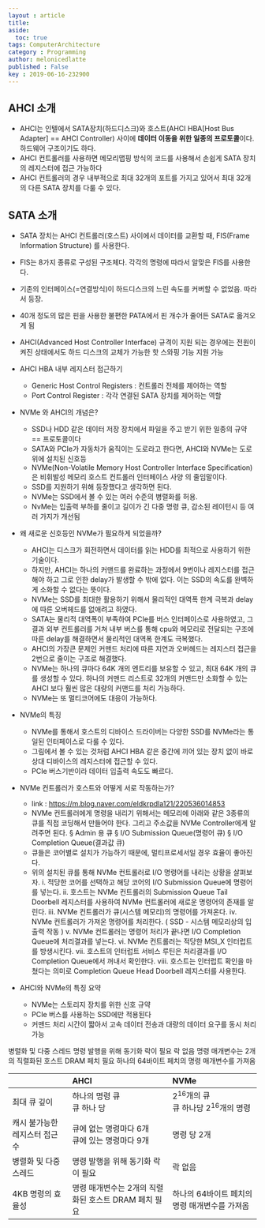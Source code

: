 ```yaml
---
layout : article
title: 
aside:
  toc: true
tags: ComputerArchitecture
category : Programming
author: melonicedlatte
published : False
key : 2019-06-16-232900
---
```


## AHCI 소개
- AHCI는 인텔에서 SATA장치(하드디스크)와 호스트(AHCI HBA[Host Bus Adapter] == AHCI Controller) 사이에 **데이터 이동을 위한 일종의 프로토콜**이다. 하드웨어 구조이기도 하다. 
- AHCI 컨트롤러를 사용하면 메모리맵핑 방식의 코드를 사용해서 손쉽게 SATA 장치의 레지스터에 접근 가능하다
- AHCI 컨트롤러의 경우 내부적으로 최대 32개의 포트를 가지고 있어서 최대 32개의 다른 SATA 장치를 다룰 수 있다. 

## SATA 소개
- SATA 장치는 AHCI 컨트롤러(호스트) 사이에서 데이터를 교환할 때, FIS(Frame Information Structure) 를 사용한다. 
- FIS는 8가지 종류로 구성된 구조체다. 각각의 명령에 따라서 알맞은 FIS를 사용한다. 
- 기존의 인터페이스(=연결방식)이 하드디스크의 느린 속도를 커버할 수 없었음. 따라서 등장.
- 40개 정도의 많은 핀을 사용한 불편한 PATA에서 핀 개수가 줄어든 SATA로 옮겨오게 됨
- AHCI(Advanced Host Controller Interface) 규격이 지원 되는 경우에는 전원이 켜진 상태에서도 하드 디스크의 교체가 가능한 핫 스와핑 기능 지원 가능

- AHCI HBA 내부 레지스터 접근하기
  - Generic Host Control Registers : 컨트롤러 전체를 제어하는 역할
  - Port Control Register : 각각 연결된 SATA 장치를 제어하는 역할


- NVMe 와 AHCI의 개념은?
  - SSD나 HDD 같은 데이터 저장 장치에서 파일을 주고 받기 위한 일종의 규약 == 프로토콜이다
  - SATA와 PCIe가 자동차가 움직이는 도로라고 한다면, AHCI와 NVMe는 도로위에 설치된 신호등
  - NVMe(Non-Volatile Memory Host Controller Interface Specification) 은 비휘발성 메모리 호스트 컨트롤러 인터페이스 사양 의 줄임말이다.
  - SSD를 지원하기 위해 등장했다고 생각하면 된다.
  - NVMe는 SSD에서 볼 수 있는 여러 수준의 병렬화를 허용.
  - NvMe는 입출력 부하를 줄이고 길이가 긴 다중 명령 큐, 감소된 레이턴시 등 여러 가지가 개선됨

- 왜 새로운 신호등인 NVMe가 필요하게 되었을까?
  - AHCI는 디스크가 회전하면서 데이터를 읽는 HDD를 최적으로 사용하기 위한 기술이다.
  - 하지만, AHCI는 하나의 커맨드를 완료하는 과정에서 9번이나 레지스터를 접근해야 하고 그로 인한 delay가 발생할 수 밖에 없다. 이는 SSD의 속도를 완벽하게 소화할 수 없다는 뜻이다.
  - NVMe는 SSD를 최대한 활용하기 위해서 물리적인 대역폭 한계 극복과 delay에 따른 오버헤드를 없애려고 하였다.
  - SATA는 물리적 대역폭이 부족하여 PCIe를 버스 인터페이스로 사용하였고, 그 결과 외부 컨트롤러를 거쳐 내부 버스를 통해 cpu와 메모리로 전달되는 구조에 따른 delay를 해결하면서 물리적인 대역폭 한계도 극복했다. 
  - AHCI의 가장큰 문제인 커맨드 처리에 따른 지연과 오버헤드는 레지스터 접근을 2번으로 줄이는 구조로 해결했다.
  - NVMe는 하나의 큐마다 64K 개의 엔트리를 보유할 수 있고, 최대 64K 개의 큐를 생성할 수 있다. 하나의 커맨드 리스트로 32개의 커맨드만 소화할 수 있는 AHCI 보다 훨씬 많은 대량의 커맨드를 처리 가능하다.
  - NVMe는 또 멀티코어에도 대응이 가능하다.

- NVMe의 특징
  - NVMe를 통해서 호스트의 디바이스 드라이버는 다양한 SSD를 NVMe라는 통일된 인터페이스로 다룰 수 있다.
  - 그림에서 볼 수 있는 것처럼 AHCI HBA 같은 중간에 끼어 있는 장치 없이 바로 상대 디바이스의 레지스터에 접근할 수 있다.
  - PCIe 버스기반이라 데이터 입출력 속도도 빠르다. 

- NVMe 컨트롤러가 호스트와 어떻게 서로 작동하는가?
  - link : https://m.blog.naver.com/eldkrpdla121/220536014853
  - NVMe 컨트롤러에게 명령을 내리기 위해서는 메모리에 아래와 같은 3종류의 큐를 직접 코딩해서 만들어야 한다. 그리고 주소값을 NVMe Controller에게 알려주면 된다. 
    § Admin 용 큐 
    § I/O Submission Queue(명령어 큐)
    § I/O Completion Queue(결과값 큐)
  - 큐들은 코어별로 설치가 가능하기 때문에, 멀티프로세서일 경우 효율이 좋아진다.
  - 위의 설치된 큐를 통해 NVMe 컨트롤러로 I/O 명령어를 내리는 상황을 살펴보자.
    i. 적당한 코어를 선택하고 해당 코어의 I/O Submission Queue에 명령어를 넣는다.
    ii. 호스트는 NVMe 컨트롤러의 Submission Queue Tail Doorbell 레지스터를 사용하여 NVMe 컨트롤러에 새로운 명령어의 존재를 알린다. 
    iii. NVMe 컨트롤러가 큐(시스템 메모리)의 명령어를 가져온다.
    iv. NVMe 컨트롤러가 가져온 명령어를 처리한다. ( SSD - 시스템 메모리상의 입출력 작동 )
    v. NVMe 컨트롤러는 명령어 처리가 끝나면 I/O Completion Queue에 처리결과를 넣는다.
    vi. NVMe 컨트롤러는 적당한 MSI_X 인터럽트를 방생시킨다.
    vii. 호스트의 인터럽트 서비스 루틴은 처리결과를 I/O Completion Queue에서 꺼내서 확인한다.
    viii. 호스트는 인터럽트 확인을 마쳤다는 의미로 Completion Queue Head Doorbell 레지스터를 사용한다. 

- AHCI와 NVMe의 특징 요약
  - NVMe는 스토리지 장치를 위한 신호 규약
  - PCIe 버스를 사용하는 SSD에만 적용된다
  - 커맨드 처리 시간이 짧아서 고속 데이터 전송과 대량의 데이터 요구를 동시 처리 가능

	
병렬화 및 다중 스레드	명령 발행을 위해 동기화 락이 필요	락 없음
	명령 매개변수는 2개의 직렬화된 호스트 DRAM 페치 필요	하나의 64바이트 페치의 명령 매개변수를 가져옴


|                      | AHCI                 | NVMe          |
| :------------------- | :------------------- |:---------------|
| 최대 큐 깊이  | 하나의 명령 큐 <br> 큐 하나 당 | $2^{16}$개의 큐 <br> 큐 하나당 $2^{16}$개의 명령 |
| 캐시 불가능한 레지스터 접근 수 | 	큐에 없는 명령마다 6개 <br> 큐에 있는 명령마다 9개 | 명령 당 2개            |
| 병렬화 및 다중 스레드  | 	명령 발행을 위해 동기화 락이 필요 | 락 없음  |
| 4KB 명령의 효율성  | 명령 매개변수는 2개의 직렬화된 호스트 DRAM 페치 필요 | 하나의 64바이트 페치의 명령 매개변수를 가져옴 |
